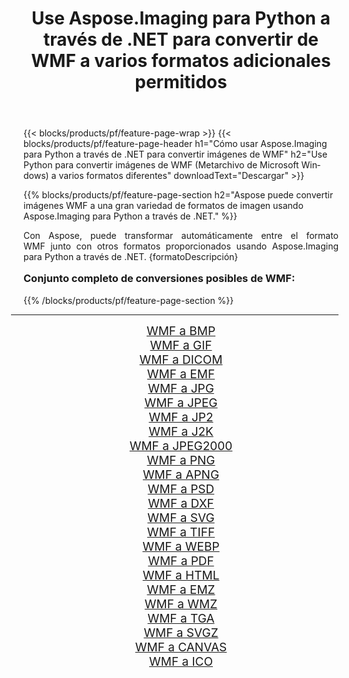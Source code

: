 ﻿---
title: Use Aspose.Imaging para Python a través de .NET para convertir de WMF a varios formatos adicionales permitidos 
weight: 3920
url: /es/python-net/conversion/from/wmf/ 
lang: es
langdirlevel: 2
locales: zh-hans,ja,it,ru,de,es,fr,nl,id,lt,pl,pt,vi,tr,ko,zh-hant,ar,hi,th,sv,cs,uk,he
description: Puede transformar rápidamente de WMF(Metarchivo de Microsoft Windows) a varios formatos usando Aspose.Imaging para Python a través de .NET.
---

{{< blocks/products/pf/feature-page-wrap >}}
{{< blocks/products/pf/feature-page-header h1="Cómo usar Aspose.Imaging para Python a través de .NET para convertir imágenes de WMF" h2="Use Python para convertir imágenes de WMF (Metarchivo de Microsoft Windows) a varios formatos diferentes" downloadText="Descargar" >}}


{{% blocks/products/pf/feature-page-section  h2="Aspose puede convertir imágenes WMF a una gran variedad de formatos de imagen usando Aspose.Imaging para Python a través de .NET." %}}
<p align=justify>Con Aspose, puede transformar automáticamente entre el formato WMF junto con otros formatos proporcionados usando Aspose.Imaging para Python a través de .NET. {formatoDescripción}</p>
<h3 style="margin-top:16px;">
Conjunto completo de conversiones posibles de WMF:
</h3>
{{% /blocks/products/pf/feature-page-section %}}
<div class="container-fluid productfamilypage bg-gray">
    <div class="convertypes bg-gray agp-content section">
        <div class="container">
		<hr style="margin-left:-20px;"/>
		<div class="row other-converters" style="gap: 10px;font-size: 19px;text-align:center;">
		    <div class='col-md-3 other-converter remove-lp remove-rp'><a href="/imaging/es/python-net/conversion/wmf-to-bmp/" style="padding:15px;">WMF a BMP</a></div><div class='col-md-3 other-converter remove-lp remove-rp'><a href="/imaging/es/python-net/conversion/wmf-to-gif/" style="padding:15px;">WMF a GIF</a></div><div class='col-md-3 other-converter remove-lp remove-rp'><a href="/imaging/es/python-net/conversion/wmf-to-dicom/" style="padding:15px;">WMF a DICOM</a></div><div class='col-md-3 other-converter remove-lp remove-rp'><a href="/imaging/es/python-net/conversion/wmf-to-emf/" style="padding:15px;">WMF a EMF</a></div><div class='col-md-3 other-converter remove-lp remove-rp'><a href="/imaging/es/python-net/conversion/wmf-to-jpg/" style="padding:15px;">WMF a JPG</a></div><div class='col-md-3 other-converter remove-lp remove-rp'><a href="/imaging/es/python-net/conversion/wmf-to-jpeg/" style="padding:15px;">WMF a JPEG</a></div><div class='col-md-3 other-converter remove-lp remove-rp'><a href="/imaging/es/python-net/conversion/wmf-to-jp2/" style="padding:15px;">WMF a JP2</a></div><div class='col-md-3 other-converter remove-lp remove-rp'><a href="/imaging/es/python-net/conversion/wmf-to-j2k/" style="padding:15px;">WMF a J2K</a></div><div class='col-md-3 other-converter remove-lp remove-rp'><a href="/imaging/es/python-net/conversion/wmf-to-jpeg2000/" style="padding:15px;">WMF a JPEG2000</a></div><div class='col-md-3 other-converter remove-lp remove-rp'><a href="/imaging/es/python-net/conversion/wmf-to-png/" style="padding:15px;">WMF a PNG</a></div><div class='col-md-3 other-converter remove-lp remove-rp'><a href="/imaging/es/python-net/conversion/wmf-to-apng/" style="padding:15px;">WMF a APNG</a></div><div class='col-md-3 other-converter remove-lp remove-rp'><a href="/imaging/es/python-net/conversion/wmf-to-psd/" style="padding:15px;">WMF a PSD</a></div><div class='col-md-3 other-converter remove-lp remove-rp'><a href="/imaging/es/python-net/conversion/wmf-to-dxf/" style="padding:15px;">WMF a DXF</a></div><div class='col-md-3 other-converter remove-lp remove-rp'><a href="/imaging/es/python-net/conversion/wmf-to-svg/" style="padding:15px;">WMF a SVG</a></div><div class='col-md-3 other-converter remove-lp remove-rp'><a href="/imaging/es/python-net/conversion/wmf-to-tiff/" style="padding:15px;">WMF a TIFF</a></div><div class='col-md-3 other-converter remove-lp remove-rp'><a href="/imaging/es/python-net/conversion/wmf-to-webp/" style="padding:15px;">WMF a WEBP</a></div><div class='col-md-3 other-converter remove-lp remove-rp'><a href="/imaging/es/python-net/conversion/wmf-to-pdf/" style="padding:15px;">WMF a PDF</a></div><div class='col-md-3 other-converter remove-lp remove-rp'><a href="/imaging/es/python-net/conversion/wmf-to-html/" style="padding:15px;">WMF a HTML</a></div><div class='col-md-3 other-converter remove-lp remove-rp'><a href="/imaging/es/python-net/conversion/wmf-to-emz/" style="padding:15px;">WMF a EMZ</a></div><div class='col-md-3 other-converter remove-lp remove-rp'><a href="/imaging/es/python-net/conversion/wmf-to-wmz/" style="padding:15px;">WMF a WMZ</a></div><div class='col-md-3 other-converter remove-lp remove-rp'><a href="/imaging/es/python-net/conversion/wmf-to-tga/" style="padding:15px;">WMF a TGA</a></div><div class='col-md-3 other-converter remove-lp remove-rp'><a href="/imaging/es/python-net/conversion/wmf-to-svgz/" style="padding:15px;">WMF a SVGZ</a></div><div class='col-md-3 other-converter remove-lp remove-rp'><a href="/imaging/es/python-net/conversion/wmf-to-canvas/" style="padding:15px;">WMF a CANVAS</a></div><div class='col-md-3 other-converter remove-lp remove-rp'><a href="/imaging/es/python-net/conversion/wmf-to-ico/" style="padding:15px;">WMF a ICO</a></div>
                </div>
        </div>
    </div>
</div>
<br/>


